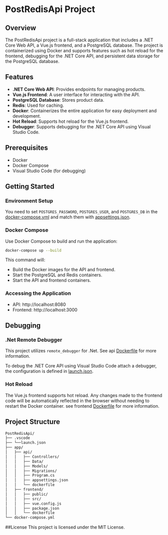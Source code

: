 # PostRedisApi Project

## Overview

The PostRedisApi project is a full-stack application that includes a .NET Core Web API, a Vue.js frontend, and a PostgreSQL database. The project is containerized using Docker and supports features such as hot reload for the frontend, debugging for the .NET Core API, and persistent data storage for the PostgreSQL database.

## Features

- **.NET Core Web API**: Provides endpoints for managing products.
- **Vue.js Frontend**: A user interface for interacting with the API.
- **PostgreSQL Database**: Stores product data.
- **Redis**: Used for caching.
- **Docker**: Containerizes the entire application for easy deployment and development.
- **Hot Reload**: Supports hot reload for the Vue.js frontend.
- **Debugger**: Supports debugging for the .NET Core API using Visual Studio Code.

## Prerequisites

- Docker
- Docker Compose
- Visual Studio Code (for debugging)

## Getting Started
### Environment Setup
You need to set `POSTGRES_PASSWORD`, `POSTGRES_USER`, and `POSTGRES_DB` in the [docker-compose.yml](docker-compose.yml) and match them with [appsettings.json](app/api/appsettings.json).
### Docker Compose
Use Docker Compose to build and run the application:
```sh 
docker-compose up --build
```
This command will:

* Build the Docker images for the API and frontend.
* Start the PostgreSQL and Redis containers.
* Start the API and frontend containers.
### Accessing the Application
* API: http://localhost:8080
* Frontend: http://localhost:3000


## Debugging
### .Net Remote Debugger
This project utilizes `remote_debugger` for .Net. 
See api [Dockerfile](app/api/Dockerfile)  for more information.

To debug the .NET Core API using Visual Studio Code attach a debugger, the configuration is defined in [launch.json](.vscode/launch.json).

### Hot Reload
The Vue.js frontend supports hot reload. Any changes made to the frontend code will be automatically reflected in the browser without needing to restart the Docker container.
see frontend [Dockerfile](app/frontend/Dockerfile) for more information.


## Project Structure
```sh
PostRedisApi/
├── .vscode
├── └──launch.json
├── app/
│   ├── api/
│   │   ├── Controllers/
│   │   ├── Data/
│   │   ├── Models/
│   │   ├── Migrations/
│   │   ├── Program.cs
│   │   ├── appsettings.json
│   │   └── dockerfile
│   ├── frontend/
│   │   ├── public/
│   │   ├── src/
│   │   ├── vue.config.js
│   │   ├── package.json
│   │   └── dockerfile
└── docker-compose.yml
```

##License
This project is licensed under the MIT License.